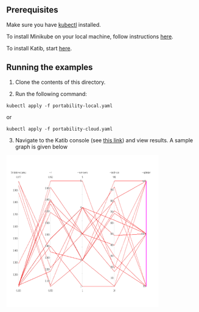 ## Prerequisites

Make sure you have [kubectl](https://kubernetes.io/docs/tasks/tools/install-kubectl/) installed.

To install Minikube on your local machine, follow instructions [here](https://kubernetes.io/docs/tasks/tools/install-minikube/).

To install Katib, start [here](https://github.com/kubeflow/katib/blob/master/scripts/v1alpha3/deploy.sh).

## Running the examples

1. Clone the contents of this directory.

2. Run the following command:
```
kubectl apply -f portability-local.yaml
```
or
```
kubectl apply -f portability-cloud.yaml
```

3. Navigate to the Katib console (see [this link](https://www.kubeflow.org/docs/components/hyperparameter-tuning/experiment/#running-the-experiment-from-the-katib-ui)) and view results. A sample graph is given below

<img src="https://github.com/katib-examples/evaluation/blob/master/docs/portability.png" width="400" height="400">

